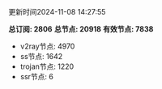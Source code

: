 更新时间2024-11-08 14:27:55

**总订阅: 2806**
**总节点: 20918**
**有效节点: 7838**
- v2ray节点: 4970
- ss节点: 1642
- trojan节点: 1220
- ssr节点: 6
